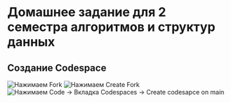 # Домашнее задание для 2 семестра алгоритмов и структур данных

## Создание Codespace

![Нажимаем Fork](https://user-images.githubusercontent.com/3163640/209619267-ad65b344-b645-4640-a10d-540cb4a59bfe.png)
![Нажимаем Create Fork](https://user-images.githubusercontent.com/3163640/209619272-b27f0f6e-2764-44b9-8700-d587dd4d7a88.png)
![Нажимаем Code -> Вкладка Codespaces -> Create codesapce on main](https://user-images.githubusercontent.com/3163640/209619275-aed4678a-7835-4217-a391-c32b6c0f1faa.png)
